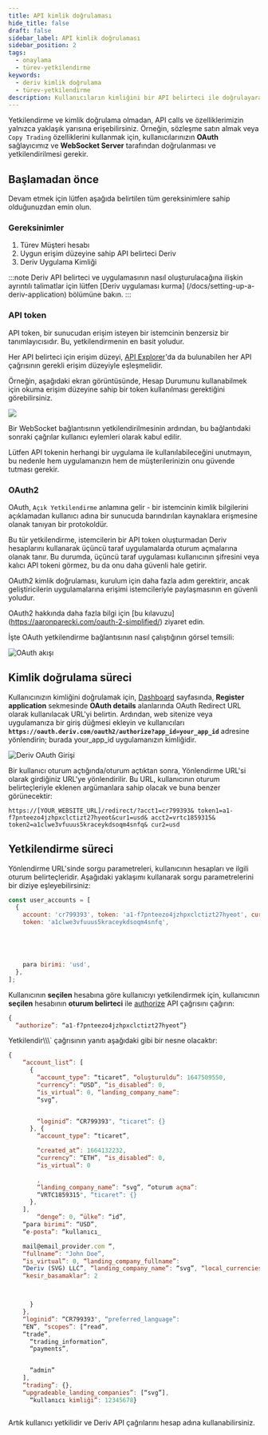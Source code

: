 ```yaml
---
title: API kimlik doğrulaması
hide_title: false
draft: false
sidebar_label: API kimlik doğrulaması
sidebar_position: 2
tags:
  - onaylama
  - türev-yetki̇lendi̇rme
keywords:
  - deriv kimlik doğrulama
  - türev-yetki̇lendi̇rme
description: Kullanıcıların kimliğini bir API belirteci ile doğrulayarak işlem uygulamanızdaki Deriv API özelliklerinin tamamına erişin. Bir API örneği ile bunu yapmayı öğrenin.
---
```


Yetkilendirme ve kimlik doğrulama olmadan, API calls ve özelliklerimizin yalnızca yaklaşık yarısına erişebilirsiniz. Örneğin, sözleşme satın almak veya `Copy Trading` özelliklerini kullanmak için, kullanıcılarınızın **OAuth** sağlayıcımız ve **WebSocket Server** tarafından doğrulanması ve yetkilendirilmesi gerekir.

## Başlamadan önce

Devam etmek için lütfen aşağıda belirtilen tüm gereksinimlere sahip olduğunuzdan emin olun.

### Gereksinimler

1. Türev Müşteri hesabı
2. Uygun erişim düzeyine sahip API belirteci Deriv
3. Deriv Uygulama Kimliği

:::note
Deriv API belirteci ve uygulamasının nasıl oluşturulacağına ilişkin ayrıntılı talimatlar için lütfen [Deriv uygulaması kurma] (/docs/setting-up-a-deriv-application) bölümüne bakın.
:::

### API token

API token, bir sunucudan erişim isteyen bir istemcinin benzersiz bir tanımlayıcısıdır. Bu, yetkilendirmenin en basit yoludur.

Her API belirteci için erişim düzeyi, [API Explorer](/api-explorer)'da da bulunabilen her API çağrısının gerekli erişim düzeyiyle eşleşmelidir.

Örneğin, aşağıdaki ekran görüntüsünde, Hesap Durumunu kullanabilmek için okuma erişim düzeyine sahip bir token kullanılması gerektiğini görebilirsiniz.

![](/img/acc_status_scope_api_explorer.png)

Bir WebSocket bağlantısının yetkilendirilmesinin ardından, bu bağlantıdaki sonraki çağrılar kullanıcı eylemleri olarak kabul edilir.

Lütfen API tokenin herhangi bir uygulama ile kullanılabileceğini unutmayın, bu nedenle hem uygulamanızın hem de müşterilerinizin onu güvende tutması gerekir.

### OAuth2

OAuth, `Açık Yetkilendirme` anlamına gelir - bir istemcinin kimlik bilgilerini açıklamadan kullanıcı adına bir sunucuda barındırılan kaynaklara erişmesine olanak tanıyan bir protokoldür.

Bu tür yetkilendirme, istemcilerin bir API token oluşturmadan Deriv hesaplarını kullanarak üçüncü taraf uygulamalarda oturum açmalarına olanak tanır. Bu durumda, üçüncü taraf uygulaması kullanıcının şifresini veya kalıcı API tokeni görmez, bu da onu daha güvenli hale getirir.

OAuth2 kimlik doğrulaması, kurulum için daha fazla adım gerektirir, ancak geliştiricilerin uygulamalarına erişimi istemcileriyle paylaşmasının en güvenli yoludur.

OAuth2 hakkında daha fazla bilgi için [bu kılavuzu] (https://aaronparecki.com/oauth-2-simplified/) ziyaret edin.

İşte OAuth yetkilendirme bağlantısının nasıl çalıştığının görsel temsili:

![OAuth akışı](/img/how_oauth_works.png "OAuth akışı")

## Kimlik doğrulama süreci

Kullanıcınızın kimliğini doğrulamak için, [Dashboard](/dashboard) sayfasında, **Register application** sekmesinde **OAuth details** alanlarında OAuth Redirect URL olarak kullanılacak URL'yi belirtin. Ardından, web sitenize veya uygulamanıza bir giriş düğmesi ekleyin ve kullanıcıları **`https://oauth.deriv.com/oauth2/authorize?app_id=your_app_id`** adresine yönlendirin; burada your_app_id uygulamanızın kimliğidir.

![Deriv OAuth Girişi](/img/oauth_login.png "Deriv OAuth Girişi")

Bir kullanıcı oturum açtığında/oturum açtıktan sonra, Yönlendirme URL'si olarak girdiğiniz URL'ye yönlendirilir. Bu URL, kullanıcının oturum belirteçleriyle eklenen argümanlara sahip olacak ve buna benzer görünecektir:

`https://[YOUR_WEBSITE_URL]/redirect/?acct1=cr799393& token1=a1-f7pnteezo4jzhpxclctizt27hyeot&cur1=usd& acct2=vrtc1859315& token2=a1clwe3vfuuus5kraceykdsoqm4snfq& cur2=usd`

## Yetkilendirme süreci

Yönlendirme URL'sinde sorgu parametreleri, kullanıcının hesapları ve ilgili oturum belirteçleridir. Aşağıdaki yaklaşımı kullanarak sorgu parametrelerini bir diziye eşleyebilirsiniz:

```js showLineNumbers
const user_accounts = [
  {
    account: 'cr799393', token: 'a1-f7pnteezo4jzhpxclctizt27hyeot', currency: 'usd',}, {account: 'vrtc1859315',
    token: 'a1clwe3vfuuus5kraceykdsoqm4snfq',





    para birimi: 'usd',
  },
];
```

Kullanıcının **seçilen** hesabına göre kullanıcıyı yetkilendirmek için, kullanıcının **seçilen** hesabının **oturum belirteci** ile [authorize](/api-explorer#authorize) API çağrısını çağırın:

```js showLineNumbers
{
  “authorize”: “a1-f7pnteezo4jzhpxclctizt27hyeot”}

```

Yetkilendir\\\\\\` çağrısının yanıtı aşağıdaki gibi bir nesne olacaktır:

```js showLineNumbers
{
    “account_list”: [
      {
        “account_type”: “ticaret”, “oluşturuldu”: 1647509550,
        “currency”: “USD”, “is_disabled”: 0,
        “is_virtual”: 0, “landing_company_name”:
        “svg”,


        “loginid”: “CR799393", “ticaret”: {}
      }, {
        “account_type”: “ticaret”,

        “created_at”: 1664132232,
        “currency”: “ETH”, “is_disabled”: 0,
        “is_virtual”: 0

        ,
        “landing_company_name”: “svg”, “oturum açma”:
        “VRTC1859315", “ticaret”: {}
      },
    ],
        “denge”: 0, “ülke”: “id”,
    “para birimi”: “USD”,
    “e-posta”: “kullanıcı_

    mail@email_provider.com “,
    “fullname”: "John Doe”,
    “is_virtual”: 0, “landing_company_fullname”:
    “Deriv (SVG) LLC”, “landing_company_name”: “svg”, “local_currencies”: {“IDR”: {
    “kesir_basamaklar”: 2



      }
    },
    “loginid”: “CR799393", “preferred_language”:
    “EN”, “scopes”: [“read”,
    “trade”,
      “trading_information”,
      “payments”,


      “admin”
    ],
    “trading”: {},
    “upgradeable_landing_companies”: [“svg”],
      “kullanıcı kimliği”: 12345678}



```

Artık kullanıcı yetkilidir ve Deriv API çağrılarını hesap adına kullanabilirsiniz.
